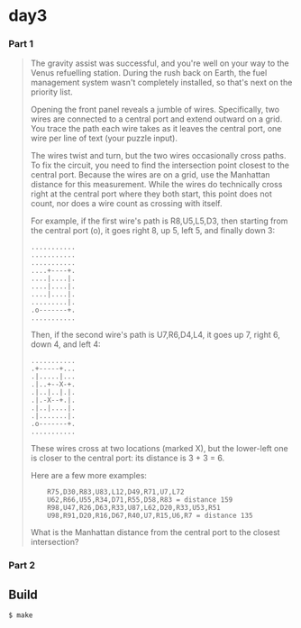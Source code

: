 day3
=====

### Part 1

> The gravity assist was successful, and you're well on your way to the Venus
> refuelling station. During the rush back on Earth, the fuel management system
> wasn't completely installed, so that's next on the priority list.
> 
> Opening the front panel reveals a jumble of wires. Specifically, two wires are
> connected to a central port and extend outward on a grid. You trace the path
> each wire takes as it leaves the central port, one wire per line of text (your
> puzzle input).
> 
> The wires twist and turn, but the two wires occasionally cross paths. To fix
> the circuit, you need to find the intersection point closest to the central
> port. Because the wires are on a grid, use the Manhattan distance for this
> measurement. While the wires do technically cross right at the central port
> where they both start, this point does not count, nor does a wire count as
> crossing with itself.
> 
> For example, if the first wire's path is R8,U5,L5,D3, then starting from the
> central port (o), it goes right 8, up 5, left 5, and finally down 3:
> 
> ```
> ...........
> ...........
> ...........
> ....+----+.
> ....|....|.
> ....|....|.
> ....|....|.
> .........|.
> .o-------+.
> ...........
> ```
> 
> Then, if the second wire's path is U7,R6,D4,L4, it goes up 7, right 6, down 4,
> and left 4:
> 
> ```
> ...........
> .+-----+...
> .|.....|...
> .|..+--X-+.
> .|..|..|.|.
> .|.-X--+.|.
> .|..|....|.
> .|.......|.
> .o-------+.
> ...........
> ```
> 
> These wires cross at two locations (marked X), but the lower-left one is closer
> to the central port: its distance is 3 + 3 = 6.
> 
> Here are a few more examples:
> 
> ```
>     R75,D30,R83,U83,L12,D49,R71,U7,L72
>     U62,R66,U55,R34,D71,R55,D58,R83 = distance 159
>     R98,U47,R26,D63,R33,U87,L62,D20,R33,U53,R51
>     U98,R91,D20,R16,D67,R40,U7,R15,U6,R7 = distance 135
> ```
> 
> What is the Manhattan distance from the central port to the closest
> intersection?

### Part 2


Build
-----

    $ make
